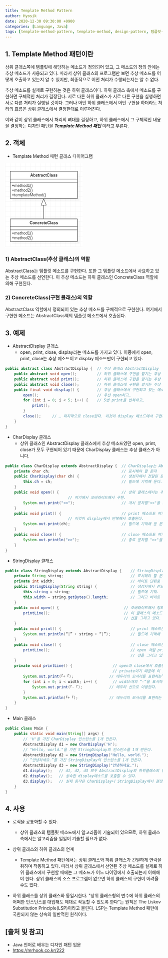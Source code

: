 ```yaml
--- 
title: Template Method Pattern
author: Hyosik
date: 2020-12-30 09:30:00 +0900
categories: [Language, Java]
tags: [template-method-pattern, template-method, design-pattern, 템플릿-메소드-패턴, 디자인-패턴]
---
```


## 1. Template Method 패턴이란
상위 클래스쪽에 템플릿에 해당하는 메소드가 정의되어 있고, 그 메소드의 정의 안에는 추상 메소드가 사용되고 있다. 따라서 상위 클래스의 프로그램만 보면 추상 메소드를 어떻게 호출하고 있는지 알 수 있지만, 최종적으로 어떤 처리가 수행되는지는 알 수 없다.

추상 메소드를 실제로 구현하는 것은 하위 클래스이다. 하위 클래스 측에서 메소드를 구현하면 구체적인 처리가 결정된다. 서로 다른 하위 클래스가 서로 다른 구현을 실행하면 서로 다른 처리가 실행될 것이다. 그러나 어떤 하위 클래스에서 어떤 구현을 하더라도 처리의 흐름은 상위 클래스에서 결정한대로 이루어진다.

이와 같이 상위 클래스에서 처리의 뼈대를 결정하고, 하위 클래스에서 그 구체적인 내용을 결정하는 디자인 패턴을 _**Template Method 패턴**_ 이라고 부른다.

## 2. 객체

* Template Method 패턴 클래스 다이어그램

![img001](/assets/img/2020-12-30-template-method-pattern/img001.png)

### 1) AbstractClass(추상 클래스)의 역할
AbstractClass는 템플릿 메소드를 구현한다. 또한 그 템플릿 메소드에서 사요하고 있는 추상 메소드를 선언한다. 이 추상 메소드는 하위 클래스인 ConcreteClass 역할에 의해 구현된다.

### 2) ConcreteClass(구현 클래스)의 역할
AbstractClass 역할에서 정의되어 있는 추상 메소드를 구체적으로 구현한다. 여기에서 구현한 메소드는 AbstractClass역의 템플릿 메소드에서 호출된다.

## 3. 예제

* AbstractDisplay 클래스
  - open, print, close, display라는 메소드를 가지고 있다. 이중에서 open, print, close는 추상 메소드이고 display 메소드만이 구현되고 있다.

```java
public abstract class AbstractDisplay {  // 추상 클래스 AbstractDisplay
    public abstract void open();         // 하위 클래스에 구현을 맡기는 추상 메소드 (1) open
    public abstract void print();        // 하위 클래스에 구현을 맡기는 추상 메소드 (2) print
    public abstract void close();        // 하위 클래스에 구현을 맡기는 추상 메소드 (3) close
    public final void display() {        // 추상 클래스에서 구현되고 있는 메소드 display
        open();                      	 // 우선 open하고…
        for (int i = 0; i < 5; i++) {    // 5번 print을 반복하고…
            print();                    
        }
        close();     // … 마지막으로 close한다. 이것이 display 메소드에서 구현되고 있는 내용.
    }
}
```

* CharDisplay 클래스
  - 상위 클래스인 AbstractDisplay 클래스에서 추상 메소드였던 open, print, close가 모두 구현되어 있기 때문에 CharDisplay 클래스는 추상 클래스가 아니다.

```java
public class CharDisplay extends AbstractDisplay {  // CharDisplay는 AbstractDisplay의 하위 클래스.
    private char ch;                                // 표시해야 할 문자
    public CharDisplay(char ch) {                   // 생성자에서 전달된 문자 ch을
        this.ch = ch;                               // 필드에 기억해 둔다.
    }
    public void open() {                            // 상위 클래스에서는 추상 메소드였다.
						    // 여기에서 오버라이드해서 구현.
        System.out.print("<<");                     // 개시 문자열"<<"을 표시한다.
    }
    public void print() {                           // print 메소드도 여기에서 구현한다.
						    // 이것이 display에서 반복해서 호출된다.
        System.out.print(ch);                       // 필드에 기억해 둔 문자를 1개 표시한다.
    }
    public void close() {                           // close 메소드도 여기에서 구현.
        System.out.println(">>");                   // 종료 문자열 ">>"을 표시.
    }
}
```

* StringDisplay 클래스

```java
public class StringDisplay extends AbstractDisplay {    // StringDisplay도 AbstrctDisplay의 하위 클래스.
    private String string;                              // 표시해야 할 문자열.
    private int width;                                  // 바이트 단위로 계산한 문자열의 「폭」.
    public StringDisplay(String string) {               // 생성자에서 전달된 문자열 string을
        this.string = string;                           // 필드에 기억.
        this.width = string.getBytes().length;          // 그리고 바이트 단위의 폭도 필드에 기억해 두고 나중에 사용한다.
    }
    public void open() {                             // 오버라이드해서 정의한 open 메소드.
        printLine();                                 // 이 클래스의 메소드 printLine에서
                                                     // 선을 그리고 있다.
    }
    public void print() {                               // print 메소드는
        System.out.println(“|” + string + “|”);         // 필드에 기억해 둔 문자열의 전후에 “|”을 붙여서 표시.
    }
    public void close() {                               // close 메소드는
        printLine();                                    // open 처럼 printLine 메소드에서
                                                        // 선을 그리고 있다.
    }
    private void printLine() {                  // open과 close에서 호출된 printLine 메소드이다.
                                                // private이기 때문에 이 클래스 안에서만 사용된다.
        System.out.print(「+「);                // 테두리의 모서리를 표현하는”+” 마크를 표시.
        for (int i = 0; i < width; i++) {       // width개의 “-“을 표시하고
            System.out.print(「-「);            // 테두리 선으로 이용한다.
        }
        System.out.println(「+「);              // 테두리의 모서리를 표현하는 “+” 마크를 표시.
    }
}
```

* Main 클래스

```java
public class Main {
    public static void main(String[] args) {
        // 'H'을 가진 CharDisplay 인스턴스를 1개 만든다.
        AbstractDisplay d1 = new CharDisplay('H');
        // "Hello, world."을 가진 StringDisplay의 인스턴스를 1개 만든다.
        AbstractDisplay d2 = new StringDisplay("Hello, world.");
        // “안녕하세요.”를 가진 StringDisplay의 인스턴스를 1개 만든다.
        AbstractDisplay d3 = new StringDisplay("안녕하세요.");
        d1.display();   // d1, d2, d3 모두 AbstractDisplay의 하위클래스의 인스턴스이기 때문에
        d2.display();   // 상속한 display메소드를 호출할 수 있다.
        d3.display();   // 실제 동작은 CharDisplay나 StringDisplay에서 결정한다.
    }
}
```

## 4. 사용

* 로직을 공통화할 수 있다.
  - 상위 클래스의 템플릿 메소드에서 알고리즘이 기술되어 있으므로, 하위 클래스측에서는 알고리즘을 일일이 기술할 필요가 없다.

* 상위 클래스와 하위 클래스의 연계
  - Template Method 패턴에서는 상위 클래스와 하위 클래스가 긴밀하게 연락을 취하며 작동하고 있다. 따라서 상위 클래스에서 선언된 추상 메소드를 실제로 하위 클래스에서 구현할 때에는 그 메소드가 어느 타이밍에서 호출되는지 이해해야 한다. 상위 클래스의 소스 프로그램이 없으면 하위 클래스의 구현이 어려울 수도 있다.

* 하위 클래스를 상위 클래스와 동일시한다.
"상위 클래스형의 변수에 하위 클래스의 어떠한 인스턴스를 대입해도 제대로 작동할 수 있도록 한다"는 원칙은 The Liskov Substitution Principle(LSP)이라고 불린다. LSP는 Template Method 패턴에 국한되지 않는 상속의 일반적인 원칙이다.

## [출처 및 참고]
* Java 언어로 배우는 디자인 패턴 입문
* <https://mrhook.co.kr/222>
